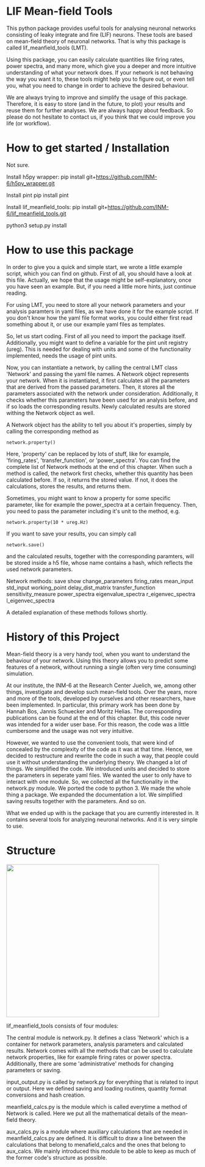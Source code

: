LIF Mean-field Tools
====================
This python package provides useful tools for analysing neuronal networks
consisting of leaky integrate and fire (LIF) neurons. These tools are based on
mean-field theory of neuronal networks. That is why this package is called
lif_meanfield_tools (LMT). 

Using this package, you can easily calculate quantities like firing rates, power
spectra, and many more, which give you a deeper and more intuitive understanding
of what your network does. If your network is not behaving the way you want it
to, these tools might help you to figure out, or even tell you, what you need to
change in order to achieve the desired behaviour. 

We are always trying to improve and simplify the usage of this package. Therefore, 
it is easy to store (and in the future, to plot) your results and reuse them for 
further analyses. We are always happy about feedback. So please do not hesitate
to contact us, if you think that we could improve you life (or workflow). 

# How to get started / Installation
Not sure.

Install h5py wrapper:
pip install git+https://github.com/INM-6/h5py_wrapper.git

Install pint
pip install pint

Install lif_meanfield_tools:
pip install git+https://github.com/INM-6/lif_meanfield_tools.git

python3 setup.py install

# How to use this package
In order to give you a quick and simple start, we wrote a little example script, 
which you can find on github. First of all, you should have a look at this file. 
Actually, we hope that the usage might be self-explanatory, once you have seen
an example. But, if you need a little more hints, just continue reading.

For using LMT, you need to store all your network parameters and your analysis
paramters in yaml files, as we have done it for the example script. If you don't
know how the yaml file format works, you could either first read something 
about it, or use our example yaml files as templates. 

So, let us start coding. First of all you need to import the package itself. 
Additionally, you might want to define a variable for the pint unit registry (ureg). 
This is needed for dealing with units and some of  the functionality implemented,
needs the usage of pint units. 

Now, you can instantiate a network, by calling the central LMT class 'Network' and 
passing the yaml file names. A Network object represents your network. When it is 
instantiated, it first calculates all the parameters that are derived from the 
passed parameters. Then, it stores all the parameters associated with the network 
under consideration. Additionally, it checks whether this parameters have been used
for an analysis before, and if so loads the corresponding results. Newly calculated 
results are stored withing the Network object as well. 

A Network object has the ability to tell you about it's properties, simply by calling
the corresponding method as

	network.property()

Here, 'property' can be replaced by lots of stuff, like for example, 'firing_rates', 
'transfer_function', or 'power_spectra'. You can find the complete list of Network
methods at the end of this chapter. When such a method is called, the network first checks, 
whether this quantity has been calculated before. If so, it returns the stored value. 
If not, it does the calculations, stores the results, and returns them.

Sometimes, you might want to know a property for some specific parameter, like for 
example the power_spectra at a certain frequency. Then, you need to pass the parameter
including it's unit to the method, e.g.
	
	network.property(10 * ureg.Hz)

If you want to save your results, you can simply call 

	network.save()

and the calculated results, together with the corresponding paramters, will be stored
inside a h5 file, whose name contains a hash, which reflects the used network parameters. 

Network methods:
save
show
change_parameters
firing_rates
mean_input
std_input
working_point
delay_dist_matrix
transfer_function
sensitivity_measure
power_spectra
eigenvalue_spectra
r_eigenvec_spectra
l_eigenvec_spectra

A detailed explanation of these methods follows shortly.

# History of this Project
Mean-field theory is a very handy tool, when you want to understand the behaviour of 
your network. Using this theory allows you to predict some features of a network, without
running a single (often very time consuming) simulation. 

At our institute, the INM-6 at the Research Center Juelich, we, among other things, investigate 
and develop such mean-field tools. Over the years, more and more of the tools, developed by 
ourselves and other researchers, have been implemented. In particular, this primary work has 
been done by Hannah Bos, Jannis Schuecker and Moritz Helias. The corresponding publications 
can be found at the end of this chapter. But, this code never was intended for a wider user
base. For this reason, the code was a little cumbersome and the usage was not very intuitive. 

However, we wanted to use the convenient tools, that were kind of concealed by the 
complexity of the code as it was at that time. Hence, we decided to restructure and rewrite
the code in such a way, that people could use it without understanding the underlying theory. 
We changed a lot of things. We simplified the code. We introduced units and decided to store 
the parameters in seperate yaml files. We wanted the user to only have to interact with one 
module. So, we collected all the functionality in the network.py module. We ported the code 
to python 3. We made the whole thing a package. We expanded the documentation a lot. We 
simplified saving results together with the parameters. And so on. 

What we ended up with is the package that you are currently interested in. It contains 
several tools for analyzing neuronal networks. And it is very simple to use. 

# Structure

<img src="https://github.com/INM-6/lif_meanfield_tools/blob/master/structure_new.png" width="400">        

lif_meanfield_tools consists of four modules:

The central module is network.py. It defines a class 'Network' which is a container for network 
parameters, analysis parameters and calculated results. Network comes with all the methods that 
can be used to calculate network properties, like for example firing rates or power spectra. 
Additionally, there are some 'administrative' methods for changing parameters or saving. 

input_output.py is called by network.py for everything that is related to input or output. 
Here we defined saving and loading routines, quantity format conversions and hash creation.

meanfield_calcs.py is the module which is called everytime a method of Network is called. Here
we put all the mathematical details of the mean-field theory. 

aux_calcs.py is a module where auxiliary calculations that are needed in meanfield_calcs.py are 
defined. It is difficult to draw a line between the calculations that belong to menafield_calcs 
and the ones that belong to aux_calcs. We mainly introduced this module to be able to keep 
as much of the former code's structure as possible. 



